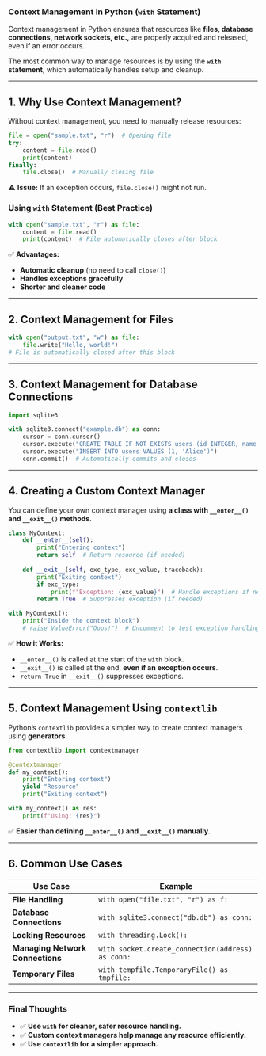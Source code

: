 ### **Context Management in Python (`with` Statement)**
Context management in Python ensures that resources like **files, database connections, network sockets, etc.,** are properly acquired and released, even if an error occurs. 

The most common way to manage resources is by using the **`with` statement**, which automatically handles setup and cleanup.

---

## **1. Why Use Context Management?**
Without context management, you need to manually release resources:

```python
file = open("sample.txt", "r")  # Opening file
try:
    content = file.read()
    print(content)
finally:
    file.close()  # Manually closing file
```
⚠️ **Issue:** If an exception occurs, `file.close()` might not run.

### **Using `with` Statement (Best Practice)**
```python
with open("sample.txt", "r") as file:
    content = file.read()
    print(content)  # File automatically closes after block
```
✅ **Advantages:**
- **Automatic cleanup** (no need to call `close()`)
- **Handles exceptions gracefully**
- **Shorter and cleaner code**

---

## **2. Context Management for Files**
```python
with open("output.txt", "w") as file:
    file.write("Hello, world!")
# File is automatically closed after this block
```

---

## **3. Context Management for Database Connections**
```python
import sqlite3

with sqlite3.connect("example.db") as conn:
    cursor = conn.cursor()
    cursor.execute("CREATE TABLE IF NOT EXISTS users (id INTEGER, name TEXT)")
    cursor.execute("INSERT INTO users VALUES (1, 'Alice')")
    conn.commit()  # Automatically commits and closes
```

---

## **4. Creating a Custom Context Manager**
You can define your own context manager using **a class with `__enter__()` and `__exit__()` methods**.

```python
class MyContext:
    def __enter__(self):
        print("Entering context")
        return self  # Return resource (if needed)
    
    def __exit__(self, exc_type, exc_value, traceback):
        print("Exiting context")
        if exc_type:
            print(f"Exception: {exc_value}")  # Handle exceptions if needed
        return True  # Suppresses exception (if needed)

with MyContext():
    print("Inside the context block")
    # raise ValueError("Oops!")  # Uncomment to test exception handling
```

✅ **How it Works:**
- `__enter__()` is called at the start of the `with` block.
- `__exit__()` is called at the end, **even if an exception occurs**.
- `return True` in `__exit__()` suppresses exceptions.

---

## **5. Context Management Using `contextlib`**
Python’s `contextlib` provides a simpler way to create context managers using **generators**.

```python
from contextlib import contextmanager

@contextmanager
def my_context():
    print("Entering context")
    yield "Resource"
    print("Exiting context")

with my_context() as res:
    print(f"Using: {res}")
```

✅ **Easier than defining `__enter__()` and `__exit__()` manually**.

---

## **6. Common Use Cases**
| **Use Case** | **Example** |
|-------------|------------|
| **File Handling** | `with open("file.txt", "r") as f:` |
| **Database Connections** | `with sqlite3.connect("db.db") as conn:` |
| **Locking Resources** | `with threading.Lock():` |
| **Managing Network Connections** | `with socket.create_connection(address) as conn:` |
| **Temporary Files** | `with tempfile.TemporaryFile() as tmpfile:` |

---

### **Final Thoughts**
- ✅ **Use `with` for cleaner, safer resource handling.**
- ✅ **Custom context managers help manage any resource efficiently.**
- ✅ **Use `contextlib` for a simpler approach.**

